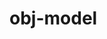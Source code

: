 # obj-model

<div id="example"></div>
<script type="application/javascript">
  new Vue({
    el: '#example',
    template: '<live-code :template="code" mode="html>iframe" :debounce="1000" />',
    data: {
      code:
`
<script src="${location.origin+location.pathname}/global.js"><\/script>

<style>
    body, html {
        width: 100%;
        height: 100%;
        margin: 0;
        padding: 0;
        overflow: hidden;
        background: #222;
    }
</style>

<body>

<!-- use the disable-css attribute so that we have only WebGL rendering enabled -->
<i-scene id="scene" experimental-webgl disable-css>
    <i-ambient-light intensity="0.3"></i-ambient-light>
    <i-point-light
        id="light"
        color="deeppink"
        position="300 300 600"
        size="0 0 0"
        cast-shadow="true"
        intensity="0.5"
        >
        <i-sphere
            has="basic-material"
            size="5 5 5"
            color="deeppink"
            receive-shadow="false"
            cast-shadow="false"
            style="pointer-events: none"
            >
        </i-sphere>
    </i-point-light>
    <!-- an i-node element with an obj-model behavior. The obj-model
    behavior observes the obj and mtl attributes. -->
    <i-node
        id="ship1"
        rotation="0 40 0"
        align="0.5 0.5 0"
        size="0 0 0"
        scale="200 200 200"
        has="obj-model"
        obj="${location.origin+location.pathname}/models/spaceship/ship.obj"
        mtl="${location.origin+location.pathname}/models/spaceship/ship.mtl"
    >
    </i-node>
    <!-- alternatively, the i-obj-model is an node element that
    implicityly has an obj-model behavior. We've omitted the mtl, so the
    model will have a random-colored phong material: -->
    <i-obj-model
        id="ship2"
        rotation="0 20 0"
        align="0.5 0.5 0"
        size="0 0 0"
        scale="200 200 200"
        obj="${location.origin+location.pathname}/models/spaceship/ship.obj"
    >
    </i-obj-model>
</i-scene>

<script>
    // defines the default names for the HTML elements
    LUME.useDefaultNames()

    document.addEventListener('pointermove', function(e) {
        e.preventDefault()
        light.position.x = e.clientX
        light.position.y = e.clientY
    })

    smooth(ship1)
    smooth(ship2)

    const { Motor } = LUME
    Motor.addRenderTask(() => {
        ship1.rotation.y -= 0.1
        ship2.rotation.y -= 0.4
    })

    function smooth(objModelElement) {
        const {Events} = LUME

        // use the 'MODEL_LOAD' event to work with the 'model' once loaded, if needed.
        // 'model' is an instance of THREE.Group containing THREE.Mesh objects
        objModelElement.on(Events.MODEL_LOAD, ({ model }) => {
            setSmoothGeometry(model)

            // we modified the internals the element, signal that it
            // needs an update on next render
            objModelElement.needsUpdate()
        })

    }

    // if your model's shading looks flat on each polygon, use this to
    // make it look smooth. See https://discourse.threejs.org/t/5531
    function setSmoothGeometry(obj) {

        obj.traverse(node => {

            if ('geometry' in node) {

                const tempGeometry = new THREE.Geometry().fromBufferGeometry( node.geometry );
                tempGeometry.mergeVertices();
                tempGeometry.computeVertexNormals();
                node.geometry = new THREE.BufferGeometry().fromGeometry( tempGeometry );

            }

        })

    }
<\/script>

</body>

`
    },
  })
</script>
